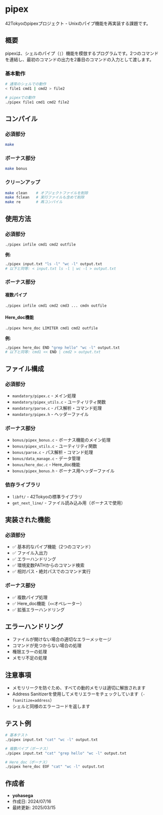 # pipex

42Tokyoのpipexプロジェクト - Unixのパイプ機能を再実装する課題です。

## 概要

pipexは、シェルのパイプ（`|`）機能を模倣するプログラムです。2つのコマンドを連結し、最初のコマンドの出力を2番目のコマンドの入力として渡します。

### 基本動作
```bash
# 通常のシェルでの動作
< file1 cmd1 | cmd2 > file2

# pipexでの動作
./pipex file1 cmd1 cmd2 file2
```

## コンパイル

### 必須部分
```bash
make
```

### ボーナス部分
```bash
make bonus
```

### クリーンアップ
```bash
make clean    # オブジェクトファイルを削除
make fclean   # 実行ファイルも含めて削除
make re       # 再コンパイル
```

## 使用方法

### 必須部分
```bash
./pipex infile cmd1 cmd2 outfile
```

**例:**
```bash
./pipex input.txt "ls -l" "wc -l" output.txt
# 以下と同等: < input.txt ls -l | wc -l > output.txt
```

### ボーナス部分

#### 複数パイプ
```bash
./pipex infile cmd1 cmd2 cmd3 ... cmdn outfile
```

#### Here_doc機能
```bash
./pipex here_doc LIMITER cmd1 cmd2 outfile
```

**例:**
```bash
./pipex here_doc END "grep hello" "wc -l" output.txt
# 以下と同等: cmd1 << END | cmd2 > output.txt
```

## ファイル構成

### 必須部分
- `mandatory/pipex.c` - メイン処理
- `mandatory/pipex_utils.c` - ユーティリティ関数
- `mandatory/parse.c` - パス解析・コマンド処理
- `mandatory/pipex.h` - ヘッダーファイル

### ボーナス部分
- `bonus/pipex_bonus.c` - ボーナス機能のメイン処理
- `bonus/pipex_utils.c` - ユーティリティ関数
- `bonus/parse.c` - パス解析・コマンド処理
- `bonus/data_manage.c` - データ管理
- `bonus/here_doc.c` - Here_doc機能
- `bonus/pipex_bonus.h` - ボーナス用ヘッダーファイル

### 依存ライブラリ
- `libft/` - 42Tokyoの標準ライブラリ
- `get_next_line/` - ファイル読み込み用（ボーナスで使用）

## 実装された機能

### 必須部分
- ✅ 基本的なパイプ機能（2つのコマンド）
- ✅ ファイル入出力
- ✅ エラーハンドリング
- ✅ 環境変数PATHからのコマンド検索
- ✅ 相対パス・絶対パスでのコマンド実行

### ボーナス部分
- ✅ 複数パイプ処理
- ✅ Here_doc機能（`<<`オペレーター）
- ✅ 拡張エラーハンドリング

## エラーハンドリング

- ファイルが開けない場合の適切なエラーメッセージ
- コマンドが見つからない場合の処理
- 権限エラーの処理
- メモリ不足の処理

## 注意事項

- メモリリークを防ぐため、すべての動的メモリは適切に解放されます
- Address Sanitizerを使用してメモリエラーをチェックしています（`-fsanitize=address`）
- シェルと同様のエラーコードを返します

## テスト例

```bash
# 基本テスト
./pipex input.txt "cat" "wc -l" output.txt

# 複数パイプ（ボーナス）
./pipex input.txt "cat" "grep hello" "wc -l" output.txt

# Here_doc（ボーナス）
./pipex here_doc EOF "cat" "wc -l" output.txt
```

## 作成者

- **yohasega**
- 作成日: 2024/07/16  
- 最終更新: 2025/03/15
